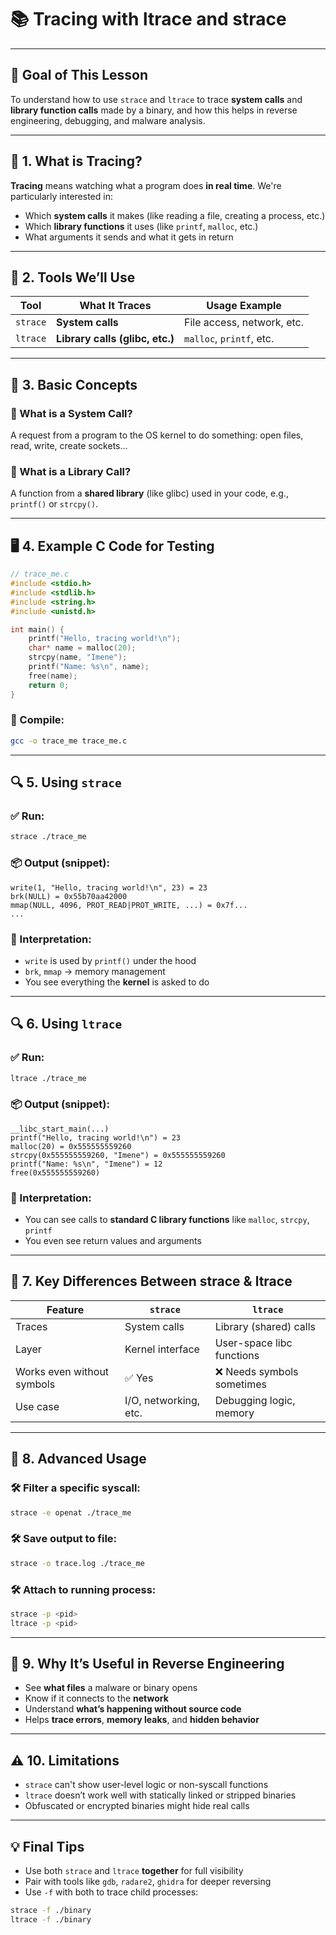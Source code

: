 # 📚 **Tracing with ltrace and strace**

---

## 🎯 **Goal of This Lesson**

To understand how to use `strace` and `ltrace` to trace **system calls** and **library function calls** made by a binary, and how this helps in reverse engineering, debugging, and malware analysis.

---

## 🧠 1. What is Tracing?

**Tracing** means watching what a program does **in real time**. We're particularly interested in:

- Which **system calls** it makes (like reading a file, creating a process, etc.)
- Which **library functions** it uses (like `printf`, `malloc`, etc.)
- What arguments it sends and what it gets in return

---

## 🧪 2. Tools We’ll Use

| Tool     | What It Traces                  | Usage Example              |
| -------- | ------------------------------- | -------------------------- |
| `strace` | **System calls**                | File access, network, etc. |
| `ltrace` | **Library calls (glibc, etc.)** | `malloc`, `printf`, etc.   |

---

## 🧩 3. Basic Concepts

### 🔧 What is a **System Call**?

A request from a program to the OS kernel to do something: open files, read, write, create sockets...

### 🔧 What is a **Library Call**?

A function from a **shared library** (like glibc) used in your code, e.g., `printf()` or `strcpy()`.

---

## 🖥️ 4. Example C Code for Testing

```c
// trace_me.c
#include <stdio.h>
#include <stdlib.h>
#include <string.h>
#include <unistd.h>

int main() {
    printf("Hello, tracing world!\n");
    char* name = malloc(20);
    strcpy(name, "Imene");
    printf("Name: %s\n", name);
    free(name);
    return 0;
}
```

### 🔨 Compile:

```bash
gcc -o trace_me trace_me.c
```

---

## 🔍 5. Using `strace`

### ✅ Run:

```bash
strace ./trace_me
```

### 📦 Output (snippet):

```
write(1, "Hello, tracing world!\n", 23) = 23
brk(NULL) = 0x55b70aa42000
mmap(NULL, 4096, PROT_READ|PROT_WRITE, ...) = 0x7f...
...
```

### 🧠 Interpretation:

- `write` is used by `printf()` under the hood
- `brk`, `mmap` → memory management
- You see everything the **kernel** is asked to do

---

## 🔍 6. Using `ltrace`

### ✅ Run:

```bash
ltrace ./trace_me
```

### 📦 Output (snippet):

```
__libc_start_main(...)
printf("Hello, tracing world!\n") = 23
malloc(20) = 0x555555559260
strcpy(0x555555559260, "Imene") = 0x555555559260
printf("Name: %s\n", "Imene") = 12
free(0x555555559260)
```

### 🧠 Interpretation:

- You can see calls to **standard C library functions** like `malloc`, `strcpy`, `printf`
- You even see return values and arguments

---

## 📎 7. Key Differences Between strace & ltrace

| Feature                    | `strace`              | `ltrace`                   |
| -------------------------- | --------------------- | -------------------------- |
| Traces                     | System calls          | Library (shared) calls     |
| Layer                      | Kernel interface      | User-space libc functions  |
| Works even without symbols | ✅ Yes                | ❌ Needs symbols sometimes |
| Use case                   | I/O, networking, etc. | Debugging logic, memory    |

---

## 🚀 8. Advanced Usage

### 🛠️ Filter a specific syscall:

```bash
strace -e openat ./trace_me
```

### 🛠️ Save output to file:

```bash
strace -o trace.log ./trace_me
```

### 🛠️ Attach to running process:

```bash
strace -p <pid>
ltrace -p <pid>
```

---

## 🧠 9. Why It’s Useful in Reverse Engineering

- See **what files** a malware or binary opens
- Know if it connects to the **network**
- Understand **what’s happening without source code**
- Helps **trace errors**, **memory leaks**, and **hidden behavior**

---

## ⚠️ 10. Limitations

- `strace` can't show user-level logic or non-syscall functions
- `ltrace` doesn’t work well with statically linked or stripped binaries
- Obfuscated or encrypted binaries might hide real calls

---

## 💡 Final Tips

- Use both `strace` and `ltrace` **together** for full visibility
- Pair with tools like `gdb`, `radare2`, `ghidra` for deeper reversing
- Use `-f` with both to trace child processes:

```bash
strace -f ./binary
ltrace -f ./binary
```
